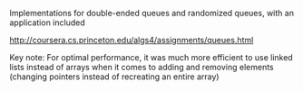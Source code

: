 Implementations for double-ended queues and randomized queues, with an application included

http://coursera.cs.princeton.edu/algs4/assignments/queues.html

Key note: For optimal performance, it was much more efficient to use linked lists instead of arrays when
it comes to adding and removing elements (changing pointers instead of recreating an entire array)
